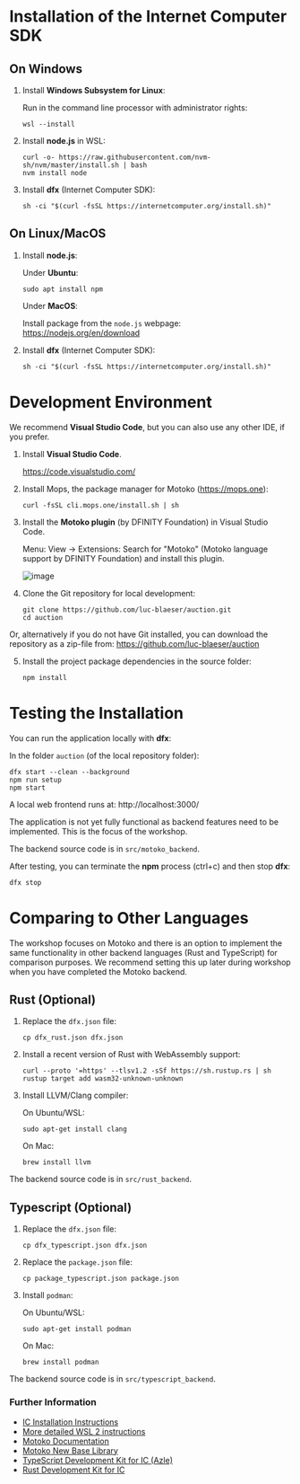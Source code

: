 # Installation of the Internet Computer SDK

## On Windows

1. Install **Windows Subsystem for Linux**:

    Run in the command line processor with administrator rights:
    ```
    wsl --install
    ```

2. Install **node.js** in WSL: 

    ```
    curl -o- https://raw.githubusercontent.com/nvm-sh/nvm/master/install.sh | bash
    nvm install node
    ```

3. Install **dfx** (Internet Computer SDK): 

    ```
    sh -ci "$(curl -fsSL https://internetcomputer.org/install.sh)"
    ```

## On Linux/MacOS

1. Install **node.js**:

    Under **Ubuntu**: 
    ```
    sudo apt install npm
    ```

    Under **MacOS**: 

    Install package from the `node.js` webpage: https://nodejs.org/en/download

2. Install **dfx** (Internet Computer SDK): 

    ```
    sh -ci "$(curl -fsSL https://internetcomputer.org/install.sh)"
    ```

# Development Environment

We recommend **Visual Studio Code**, but you can also use any other IDE, if you prefer.

1. Install **Visual Studio Code**.

    https://code.visualstudio.com/

2. Install Mops, the package manager for Motoko (https://mops.one):

    ```
    curl -fsSL cli.mops.one/install.sh | sh
    ```

3. Install the **Motoko plugin** (by DFINITY Foundation) in Visual Studio Code.

    Menu: View -> Extensions:
    Search for "Motoko" (Motoko language support by DFINITY Foundation) and install this plugin.

    ![image](https://github.com/luc-blaeser/auction/assets/112870813/742d8cf8-f45b-4104-a6d7-455fa9d4a8a4)

4. Clone the Git repository for local development:

    ```
    git clone https://github.com/luc-blaeser/auction.git
    cd auction
    ```

Or, alternatively if you do not have Git installed, you can download the repository as a zip-file from: https://github.com/luc-blaeser/auction

5. Install the project package dependencies in the source folder:

    ```
    npm install
    ```

# Testing the Installation

You can run the application locally with **dfx**:

In the folder `auction` (of the local repository folder):
```
dfx start --clean --background
npm run setup
npm start
```

A local web frontend runs at: http://localhost:3000/

The application is not yet fully functional as backend features need to be implemented. This is the focus of the workshop.

The backend source code is in `src/motoko_backend`.

After testing, you can terminate the **npm** process (ctrl+c) and then stop **dfx**:
```
dfx stop
```

# Comparing to Other Languages

The workshop focuses on Motoko and there is an option to implement the same functionality in other backend languages (Rust and TypeScript) for comparison purposes. We recommend setting this up later during workshop when you have completed the Motoko backend.

## Rust (Optional)

1. Replace the `dfx.json` file:

    ```
    cp dfx_rust.json dfx.json
    ```

2. Install a recent version of Rust with WebAssembly support:

    ```
    curl --proto '=https' --tlsv1.2 -sSf https://sh.rustup.rs | sh
    rustup target add wasm32-unknown-unknown
    ```

3. Install LLVM/Clang compiler:

    On Ubuntu/WSL:

    ```
    sudo apt-get install clang
    ```

    On Mac:

    ```
    brew install llvm
    ```

The backend source code is in `src/rust_backend`.

## Typescript (Optional)

1. Replace the `dfx.json` file:

    ```
    cp dfx_typescript.json dfx.json
    ```

2. Replace the `package.json` file:

    ```
    cp package_typescript.json package.json
    ```

3. Install `podman`:

    On Ubuntu/WSL:

    ```
    sudo apt-get install podman
    ```

    On Mac:

    ```
    brew install podman
    ```

The backend source code is in `src/typescript_backend`.

### Further Information

* [IC Installation Instructions](https://internetcomputer.org/docs/current/developer-docs/setup/install)
* [More detailed WSL 2 instructions](https://learn.microsoft.com/en-us/windows/wsl/install)
* [Motoko Documentation](https://internetcomputer.org/docs/current/motoko/main/motoko)
* [Motoko New Base Library](https://dfinity.github.io/new-motoko-base/)
* [TypeScript Development Kit for IC (Azle)](https://internetcomputer.org/docs/current/developer-docs/backend/typescript)
* [Rust Development Kit for IC](https://internetcomputer.org/docs/current/developer-docs/backend/rust)
